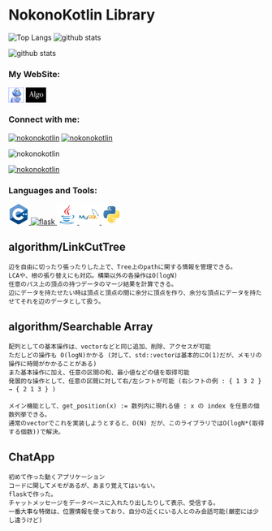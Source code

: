 # NokonoKotlin Library

<p align="left">
	 <img alt="Top Langs" height="160px" src="https://github-readme-stats.vercel.app/api/top-langs/?username=NokonoKotlin&layout=compact&count_private=true&show_icons=true&theme=tokyonight" />
	<img alt="github stats" height="160px" src="https://github-readme-stats.vercel.app/api?username=NokonoKotlin&theme=tokyonight&show_icons=ture" />
</p>

<p align="left">
	<img alt="github stats" height="100px" src="https://github-profile-trophy.vercel.app/?username=NokonoKotlin&theme=tokyonight&column=7" />
</p>




<h3 align="left">My WebSite:</h3>
<p align="left">
	<a href="https://nokonokotlin.github.io/Home/index.html" target="blank"><img align="center"
	alt="nokonokotlin" height="30" width="30" src = "https://raw.githubusercontent.com/NokonoKotlin/public/master/static/images/NokonoKotlin.jpeg"></a>  
	<a href="https://nokonokotlin.github.io/Home/database/algorithm_database/index.html" target="blank"><img align="center"
	alt="nokonokotlin" height="30" width="40" src = "https://raw.githubusercontent.com/NokonoKotlin/public/master/static/images/algo.jpeg"></a>
</p>





<h3 align="left">Connect with me:</h3>
<p align="left">
	<a href="https://twitter.com/nokonokotlin" target="blank"><img align="center" src="https://raw.githubusercontent.com/rahuldkjain/github-profile-readme-generator/master/src/images/icons/Social/twitter.svg" alt="nokonokotlin" height="30" width="40" /></a>
	<a href="https://codeforces.com/profile/nokonokotlin" target="blank"><img align="center" src="https://raw.githubusercontent.com/rahuldkjain/github-profile-readme-generator/master/src/images/icons/Social/codeforces.svg" alt="nokonokotlin" height="30" width="40" /></a>
</p>




<p align="left"> <img src="https://komarev.com/ghpvc/?username=nokonokotlin&label=Profile%20views&color=0e75b6&style=flat" alt="nokonokotlin" /> </p>

<p align="left"> <a href="https://twitter.com/nokonokotlin" target="blank"><img src="https://img.shields.io/twitter/follow/nokonokotlin?logo=twitter&style=for-the-badge" alt="nokonokotlin" /></a> </p>







<h3 align="left">Languages and Tools:</h3>
<p align="left"> 
	<a href="https://www.w3schools.com/cpp/" target="_blank" rel="noreferrer"> <img src="https://raw.githubusercontent.com/devicons/devicon/master/icons/cplusplus/cplusplus-original.svg" alt="cplusplus" width="40" height="40"/> </a> <a href="https://flask.palletsprojects.com/" target="_blank" rel="noreferrer"> <img src="https://www.vectorlogo.zone/logos/pocoo_flask/pocoo_flask-icon.svg" alt="flask" width="40" height="40"/> </a> 
	<a href="https://www.java.com" target="_blank" rel="noreferrer"> <img src="https://raw.githubusercontent.com/devicons/devicon/master/icons/java/java-original.svg" alt="java" width="40" height="40"/> </a> <a href="https://www.mysql.com/" target="_blank" rel="noreferrer"> <img src="https://raw.githubusercontent.com/devicons/devicon/master/icons/mysql/mysql-original-wordmark.svg" alt="mysql" width="40" height="40"/> </a> 
	<a href="https://www.python.org" target="_blank" rel="noreferrer"> <img src="https://raw.githubusercontent.com/devicons/devicon/master/icons/python/python-original.svg" alt="python" width="40" height="40"/> </a> 
</p>


## algorithm/LinkCutTree  
	辺を自由に切ったり張ったりした上で、Tree上のpathに関する情報を管理できる。  
 	LCAや、根の張り替えにも対応。構築以外の各操作はO(logN)  
	任意のパス上の頂点の持つデータのマージ結果を計算できる。  
	辺にデータを持たせたい時は頂点と頂点の間に余分に頂点を作り、余分な頂点にデータを持たせてそれを辺のデータとして扱う。

  
    
## algorithm/Searchable Array  
	配列としての基本操作は、vectorなどと同じ追加、削除、アクセスが可能	 
	ただしどの操作も O(logN)かかる (対して、std::vectorは基本的にO(1)だが、メモリの操作に時間がかかることがある)  
	また基本操作に加え、任意の区間の和、最小値などの値を取得可能   
	発展的な操作として、任意の区間に対して右/左シフトが可能 (右シフトの例 : { 1 3 2 } → { 2 1 3 } )   
	
	メイン機能として、get_position(x) := 数列内に現れる値 : x の index を任意の個数列挙できる。   
	通常のvectorでこれを実装しようとすると、O(N) だが、このライブラリではO(logN*(取得する個数))で解決。   



## ChatApp 
	初めて作った動くアプリケーション  
	コードに関してメモがあるが、あまり覚えてはいない。  
	flaskで作った。  
	チャットメッセージをデータベースに入れたり出したりして表示、受信する。   
	一番大事な特徴は、位置情報を使っており、自分の近くにいる人とのみ会話可能(厳密には少し違うけど)   

	